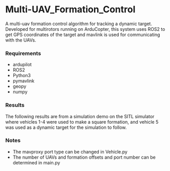 # Multi-UAV_Formation_Control
A multi-uav formation control algorithm for tracking a dynamic target. Developed for multirotors running on ArduCopter, this system uses ROS2 to get GPS coordinates of the target and mavlink is used for communicating with the UAVs.

### Requirements
- ardupilot
- ROS2
- Python3
- pymavlink
- geopy
- numpy

### Results
The following results are from a simulation demo on the SITL simulator where vehicles 1-4 were used to make a square formation, and vehicle 5 was used as a dynamic target for the simulation to follow.

### Notes
- The mavproxy port type can be changed in Vehicle.py
- The number of UAVs and formation offsets and port number can be determined in main.py
